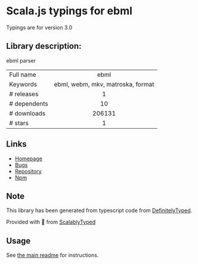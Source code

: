 
# Scala.js typings for ebml

Typings are for version 3.0

## Library description:
ebml parser

|                    |                 |
| ------------------ | :-------------: |
| Full name          | ebml |
| Keywords           | ebml, webm, mkv, matroska, format |
| # releases         | 1 |
| # dependents       | 10 |
| # downloads        | 206131 |
| # stars            | 1 |

## Links
- [Homepage](https://github.com/node-ebml/node-ebml#readme)
- [Bugs](https://github.com/node-ebml/node-ebml/issues)
- [Repository](https://github.com/node-ebml/node-ebml)
- [Npm](https://www.npmjs.com/package/ebml)
    


## Note
This library has been generated from typescript code from [DefinitelyTyped](https://definitelytyped.org).

Provided with :purple_heart: from [ScalablyTyped](https://github.com/oyvindberg/ScalablyTyped)

## Usage
See [the main readme](../../readme.md) for instructions.


